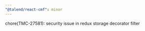```yaml
---
"@talend/react-cmf": minor
---
```


chore(TMC-27581): security issue in redux storage decorator filter
